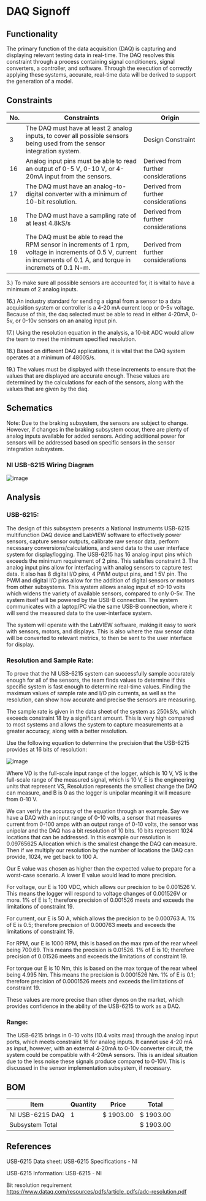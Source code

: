 # DAQ Signoff

## Functionality

The primary function of the data acquisition (DAQ) is capturing and displaying relevant testing data in real-time. The DAQ resolves this constraint through a process containing signal conditioners, signal converters, a controller, and software. Through the execution of correctly applying these systems, accurate, real-time data will be derived to support the generation of a model.

## Constraints
|No.        |Constraints   |Origin   |
|---|---------------------|--------|
|3|The DAQ must have at least 2 analog inputs, to cover all possible sensors being used from the sensor integration system.         |Design Constraint |
|16|Analog input pins must be able to read an output of 0-5 V, 0-10 V, or 4-20mA input from the sensors.       |Derived from further considerations|
|17|The DAQ must have an analog-to-digital converter with a minimum of 10-bit resolution.       |Derived from further considerations|
|18|The DAQ must have a sampling rate of at least 4.8kS/s       |Derived from further considerations|
|19|The DAQ must be able to read the RPM sensor in increments of 1 rpm, voltage in increments of 0.5 V, current in increments of 0.1 A, and torque in incremets of 0.1 N-m.      |Derived from further considerations|


3.) To make sure all possible sensors are accounted for, it is vital to have a minimum of 2 analog inputs.

16.) An industry standard for sending a signal from a sensor to a data acquisition system or controller is a 4-20 mA current loop or 0-5v voltage.  Because of this, the daq selected must be able to read in either 4-20mA, 0-5v, or 0-10v sensors on an analog input pin.

17.)  Using the resolution equation in the analysis, a 10-bit ADC would allow the team to meet the minimum specified resolution. 

18.) Based on different DAQ applications, it is vital that the DAQ system operates at a minimum of 4800S/s.

19.)  The values must be displayed with these increments to ensure that the values that are displayed are accurate enough.  These values are determined by the calculations for each of the sensors, along with the values that are given by the daq.




## Schematics

Note: Due to the braking subsystem, the sensors are subject to change. However, if changes in the braking subsystem occur, there are plenty of analog inputs available for added sensors. Adding additional power for sensors will be addressed based on specific sensors in the sensor integration subsystem.

### NI USB-6215 Wiring Diagram


![image](https://github.com/Dylan2432/Capstone1_Team3_EV-Motorcycle-Chassis-Dynamometer/assets/157453598/2a84bf06-5fef-403f-88f1-9fcf9d6aa0c7)



## Analysis

### USB-6215:

The design of this subsystem presents a National Instruments USB-6215 multifunction DAQ device and LabVIEW software to effectively power sensors, capture sensor outputs, calibrate raw sensor data, perform necessary conversions/calculations, and send data to the user interface system for display/logging.  The USB-6215 has 16 analog input pins which exceeds the minimum requirement of 2 pins.  This satisfies constraint 3.  The analog input pins allow for interfacing with analog sensors to capture test data.  It also has 8 digital I/O pins, 4 PWM output pins, and 1 5V pin.  The PWM and digital I/O pins allow for the addition of digital sensors or motors from other subsystems.  This system allows analog input of ±0-10 volts which widens the variety of available sensors, compared to only 0-5v. The system itself will be powered by the USB-B connection. The system communicates with a laptop/PC via the same USB-B connection, where it will send the measured data to the user-interface system. 

  The system will operate with the LabVIEW software, making it easy to work with sensors, motors, and displays.  This is also where the raw sensor data will be converted to relevant metrics, to then be sent to the user interface for display.



### Resolution and Sample Rate:

To prove that the NI USB-6215 system can successfully sample accurately enough for all of the sensors, the team finds values to determine if this specific system is fast enough to determine real-time values. Finding the maximum values of sample rate and I/O pin currents, as well as the resolution, can show how accurate and precise the sensors are measuring.

The sample rate is given in the data sheet of the system as 250kS/s, which exceeds constraint 18 by a significant amount.  This is very high compared to most systems and allows the system to capture measurements at a greater accuracy, along with a better resolution.


Use the following equation to determine the precision that the USB-6215 provides at 16 bits of resolution: 

![image](https://github.com/Dylan2432/Capstone1_Team3_EV-Motorcycle-Chassis-Dynamometer/assets/157453598/720d4f84-d0a3-44b4-ab01-e97a1ae3008c)


  Where VD is the full-scale input range of the logger, which is 10 V, VS is the full-scale range of the measured signal, which is 10 V, E is the engineering units that represent VS, Resolution represents the smallest change the DAQ can measure, and B is 0 as the logger is unipolar meaning it will measure from 0-10 V.


We can verify the accuracy of the equation through an example. Say we have a DAQ with an input range of 0-10 volts, a sensor that measures current from 0-100 amps with an output range of 0-10 volts, the sensor was unipolar and the DAQ has a bit resolution of 10 bits. 10 bits represent 1024 locations that can be addressed. In this example our resolution is 0.09765625 A/location which is the smallest change the DAQ can measure. Then if we multiply our resolution by the number of locations the DAQ can provide, 1024, we get back to 100 A.



  Our E value was chosen as higher than the expected value to prepare for a worst-case scenario. A lower E value would lead to more precision.

  For voltage, our E is 100 VDC, which allows our precision to be 0.001526 V. This means the logger will respond to voltage changes of 0.001526V or more. 1% of E is 1; therefore precision of 0.001526 meets and exceeds the limitations of constraint 19.


For current, our E is 50 A, which allows the precision to be 0.000763 A. 1% of E is 0.5; therefore precision of 0.000763 meets and exceeds the limitations of constraint 19.


  For RPM, our E is 1000 RPM, this is based on the max rpm of the rear wheel being 700.69. This means the precision is 0.01526. 1% of E is 10; therefore precision of 0.01526 meets and exceeds the limitations of constraint 19.

  For torque our E is 10 Nm, this is based on the max torque of the rear wheel being 4.995 Nm. This means the precision is 0.0001526 Nm. 1% of E is 0.1; therefore precision of 0.0001526 meets and exceeds the limitations of constraint 19.

  These values are more precise than other dynos on the market, which provides confidence in the ability of the USB-6215 to work as a DAQ.



### Range:
The USB-6215 brings in 0-10 volts (10.4 volts max) through the analog input ports, which meets constraint 16 for analog inputs. It cannot use 4-20 mA as input, however, with an external 4-20mA to 0-10v converter circuit, the system could be compatible with 4-20mA sensors.  This is an ideal situation due to the less noise these signals produce compared to 0-10V.  This is discussed in the sensor implementation subsystem, if necessary.





## BOM
|Item        |Quantity   |Price   |Total   |
|------------|-----------|--------|--------|
|NI USB-6215 DAQ|1          |\$ 1903.00 |$ 1903.00|
Subsystem Total |||$ 1903.00|

## References

USB-6215 Data sheet:
USB-6215 Specifications - NI

USB-6215 Information:
 USB-6215 - NI


Bit resolution requirement
https://www.dataq.com/resources/pdfs/article_pdfs/adc-resolution.pdf
